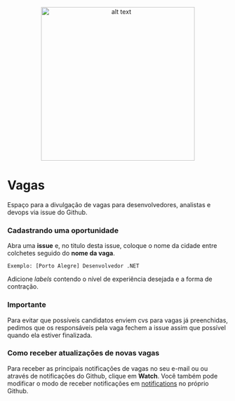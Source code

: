 <p align="center">
<img src="https://estado.rs.gov.br/upload/recortes/201707/28095927_1267705_GDO.png" alt="alt text" width="" height="350px" align="center">
</p>

# Vagas

Espaço para a divulgação de vagas para desenvolvedores, analistas e devops via issue do Github.

### Cadastrando uma oportunidade

Abra uma <b>issue</b> e, no titulo desta issue, coloque o nome da cidade entre colchetes seguido do <b>nome da vaga</b>.

```
Exemplo: [Porto Alegre] Desenvolvedor .NET
```

Adicione <i>labels</i> contendo o nível de experiência desejada e a forma de contração.


### Importante

Para evitar que possíveis candidatos enviem cvs para vagas já preenchidas, pedimos que os responsáveis pela vaga fechem a issue assim que possível quando ela estiver finalizada.

### Como receber atualizações de novas vagas

Para receber as principais notificações de vagas no seu e-mail ou ou através de notificações do Github, clique em <b>Watch</b>. Você também pode modificar o modo de receber notificações em [notifications](https://github.com/settings/notifications) no próprio Github.


